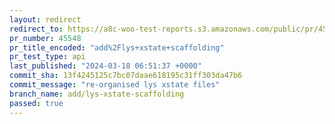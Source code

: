 ```yaml
---
layout: redirect
redirect_to: https://a8c-woo-test-reports.s3.amazonaws.com/public/pr/45548/api/index.html
pr_number: 45548
pr_title_encoded: "add%2Flys+xstate+scaffolding"
pr_test_type: api
last_published: "2024-03-18 06:51:37 +0000"
commit_sha: 13f4245125c7bc07daae618195c31ff303da47b6
commit_message: "re-organised lys xstate files"
branch_name: add/lys-xstate-scaffolding
passed: true
---
```

